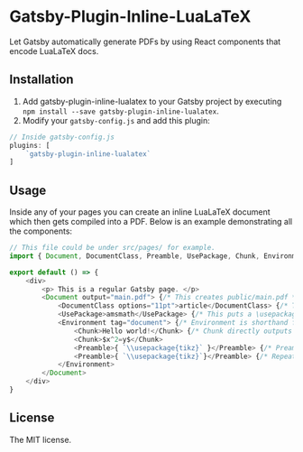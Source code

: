 # Gatsby-Plugin-Inline-LuaLaTeX

Let Gatsby automatically generate PDFs by using React components that encode LuaLaTeX docs.

## Installation

1. Add gatsby-plugin-inline-lualatex to your Gatsby project by executing `npm install --save gatsby-plugin-inline-lualatex`.
2. Modify your `gatsby-config.js` and add this plugin:
```js
// Inside gatsby-config.js
plugins: [
    `gatsby-plugin-inline-lualatex`
]
```

## Usage

Inside any of your pages you can create an inline LuaLaTeX document which then gets compiled into a PDF. Below is an example demonstrating all the components:

```js
// This file could be under src/pages/ for example.
import { Document, DocumentClass, Preamble, UsePackage, Chunk, Environment } from "gatsby-plugin-inline-lualatex"

export default () => {
    <div>
        <p> This is a regular Gatsby page. </p>
        <Document output="main.pdf"> {/* This creates public/main.pdf */}
            <DocumentClass options="11pt">article</DocumentClass> {/* This puts a \documentclass[...]{...} in the preamble. */}
            <UsePackage>amsmath</UsePackage> {/* This puts a \usepackage[...]{...} in the preamble. */}
            <Environment tag="document"> {/* Environment is shorthand for \begin{...} blahblahblah \end{...}. */}
                <Chunk>Hello world!</Chunk> {/* Chunk directly outputs  into the TeX document. */}
                <Chunk>$x^2=y$</Chunk>
                <Preamble>{ `\\usepackage{tikz}` }</Preamble> {/* Preambles get pulled out and placed in the beginning of document. */}
                <Preamble>{ `\\usepackage{tikz}`}</Preamble> {/* Repeated preamble statements automatically get discarded. */}
            </Environment>
        </Document>
    </div>
}
```

## License

The MIT license.